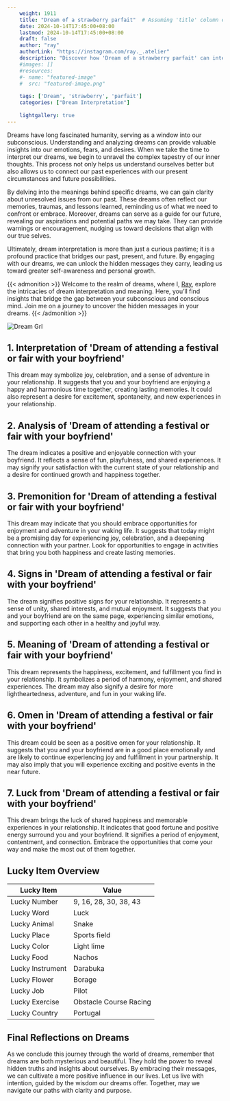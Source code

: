 ```yaml
---
    weight: 1911
    title: "Dream of a strawberry parfait"  # Assuming 'title' column exists
    date: 2024-10-14T17:45:00+08:00
    lastmod: 2024-10-14T17:45:00+08:00
    draft: false
    author: "ray"
    authorLink: "https://instagram.com/ray._.atelier"
    description: "Discover how 'Dream of a strawberry parfait' can interpret your future and uncover its significant meanings in your life."
    #images: []
    #resources:
    #- name: "featured-image"
    #  src: "featured-image.png"
    
    tags: ['Dream', 'strawberry', 'parfait']
    categories: ["Dream Interpretation"]
    
    lightgallery: true
---
```

    
Dreams have long fascinated humanity, serving as a window into our subconscious. Understanding and analyzing dreams can provide valuable insights into our emotions, fears, and desires. When we take the time to interpret our dreams, we begin to unravel the complex tapestry of our inner thoughts. This process not only helps us understand ourselves better but also allows us to connect our past experiences with our present circumstances and future possibilities.

By delving into the meanings behind specific dreams, we can gain clarity about unresolved issues from our past. These dreams often reflect our memories, traumas, and lessons learned, reminding us of what we need to confront or embrace. Moreover, dreams can serve as a guide for our future, revealing our aspirations and potential paths we may take. They can provide warnings or encouragement, nudging us toward decisions that align with our true selves.

Ultimately, dream interpretation is more than just a curious pastime; it is a profound practice that bridges our past, present, and future. By engaging with our dreams, we can unlock the hidden messages they carry, leading us toward greater self-awareness and personal growth.

{{< admonition >}}
Welcome to the realm of dreams, where I, [Ray](https://instagram.com/ray._.atelier), explore the intricacies of dream interpretation and meaning. Here, you’ll find insights that bridge the gap between your subconscious and conscious mind. Join me on a journey to uncover the hidden messages in your dreams.
{{< /admonition >}}

![Dream Grl](https://cdn.pixabay.com/photo/2017/11/02/03/35/gothic-2910057_1280.jpg "Dream Grl")

## 1. Interpretation of 'Dream of attending a festival or fair with your boyfriend'
 This dream may symbolize joy, celebration, and a sense of adventure in your relationship. It suggests that you and your boyfriend are enjoying a happy and harmonious time together, creating lasting memories. It could also represent a desire for excitement, spontaneity, and new experiences in your relationship.

## 2. Analysis of 'Dream of attending a festival or fair with your boyfriend'
 The dream indicates a positive and enjoyable connection with your boyfriend. It reflects a sense of fun, playfulness, and shared experiences. It may signify your satisfaction with the current state of your relationship and a desire for continued growth and happiness together.

## 3. Premonition for 'Dream of attending a festival or fair with your boyfriend'
 This dream may indicate that you should embrace opportunities for enjoyment and adventure in your waking life. It suggests that today might be a promising day for experiencing joy, celebration, and a deepening connection with your partner. Look for opportunities to engage in activities that bring you both happiness and create lasting memories.

## 4. Signs in 'Dream of attending a festival or fair with your boyfriend'
 The dream signifies positive signs for your relationship. It represents a sense of unity, shared interests, and mutual enjoyment. It suggests that you and your boyfriend are on the same page, experiencing similar emotions, and supporting each other in a healthy and joyful way.

## 5. Meaning of 'Dream of attending a festival or fair with your boyfriend'
 This dream represents the happiness, excitement, and fulfillment you find in your relationship. It symbolizes a period of harmony, enjoyment, and shared experiences. The dream may also signify a desire for more lightheartedness, adventure, and fun in your waking life.

## 6. Omen in 'Dream of attending a festival or fair with your boyfriend'
 This dream could be seen as a positive omen for your relationship. It suggests that you and your boyfriend are in a good place emotionally and are likely to continue experiencing joy and fulfillment in your partnership. It may also imply that you will experience exciting and positive events in the near future.

## 7. Luck from 'Dream of attending a festival or fair with your boyfriend'
 This dream brings the luck of shared happiness and memorable experiences in your relationship. It indicates that good fortune and positive energy surround you and your boyfriend. It signifies a period of enjoyment, contentment, and connection. Embrace the opportunities that come your way and make the most out of them together.

## Lucky Item Overview
| Lucky Item          | Value              |
|---------------|--------------------|
| Lucky Number        | 9, 16, 28, 30, 38, 43  |
| Lucky Word          | Luck |
| Lucky Animal        | Snake |
| Lucky Place         | Sports field     |
| Lucky Color         | Light lime     |
| Lucky Food          | Nachos      |
| Lucky Instrument    | Darabuka |
| Lucky Flower        | Borage    |
| Lucky Job           | Pilot       |
| Lucky Exercise      | Obstacle Course Racing  |
| Lucky Country       | Portugal    |


##  Final Reflections on Dreams

As we conclude this journey through the world of dreams, remember that dreams are both mysterious and beautiful. They hold the power to reveal hidden truths and insights about ourselves. By embracing their messages, we can cultivate a more positive influence in our lives. Let us live with intention, guided by the wisdom our dreams offer. Together, may we navigate our paths with clarity and purpose.
